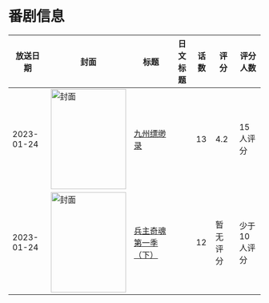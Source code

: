 # 番剧信息

|放送日期|封面|标题|日文标题|话数|评分|评分人数|
|---|---|---|---|---|---|---|
|2023-01-24|<img src="//lain.bgm.tv/pic/cover/c/b7/65/291204_3R04j.jpg" alt="封面" style="width:150px;height:200px;object-fit:cover;">|[九州缥缈录](https://bangumi.tv/subject/291204)||13|4.2|15人评分|
|2023-01-24|<img src="//lain.bgm.tv/pic/cover/c/93/82/415749_vwzPL.jpg" alt="封面" style="width:150px;height:200px;object-fit:cover;">|[兵主奇魂 第一季（下）](https://bangumi.tv/subject/415749)||12|暂无评分|少于10人评分|
